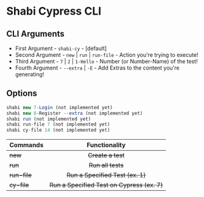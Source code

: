 # Shabi Cypress CLI

## CLI Arguments

-   First Argument - `shabi-cy` - [default]
-   Second Argument - `new` | `run` | `run-file` - Action you're trying to execute!
-   Third Argument - `7` | `2` | `1-Hello` - Number (or Number-Name) of the test!
-   Fourth Argument - `--extra` | `-E` - Add Extras to the content you're generating!

## Options

```javascript
shabi new 7-Login (not implemented yet)
shabi new 8-Register --extra (not implemented yet)
shabi run (not implemented yet)
shabi run-file 7 (not implemented yet)
shabi cy-file 14 (not implemented yet)
```

| Commands     |                Functionality                |
| ------------ | :-----------------------------------------: |
| ~~new~~      |              ~~Create a test~~              |
| ~~run~~      |              ~~Run all tests~~              |
| ~~run-file~~ |      ~~Run a Specified Test (ex. 1)~~       |
| ~~cy-file~~  | ~~Run a Specified Test on Cypress (ex. 7)~~ |
